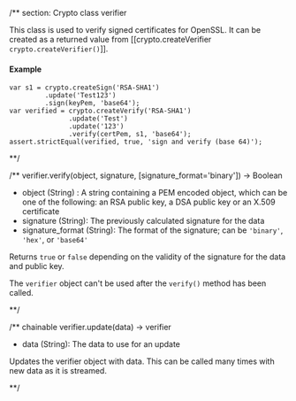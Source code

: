 /** section: Crypto
class verifier

This class is used to verify signed certificates for OpenSSL. It can be created as a returned value from [[crypto.createVerifier `crypto.createVerifier()`]].

#### Example


	var s1 = crypto.createSign('RSA-SHA1')
             .update('Test123')
             .sign(keyPem, 'base64');
	var verified = crypto.createVerify('RSA-SHA1')
                   .update('Test')
                   .update('123')
                   .verify(certPem, s1, 'base64');
	assert.strictEqual(verified, true, 'sign and verify (base 64)');
**/

/**
verifier.verify(object, signature, [signature_format='binary']) -> Boolean
- object (String) : A string containing a PEM encoded object, which can be one of the following: an RSA public key, a DSA public key or an X.509 certificate
- signature (String): The previously calculated signature for the data
- signature_format (String): The format of the signature; can be `'binary'`, `'hex'`, or `'base64'`

Returns `true` or `false` depending on the validity of the signature for the data and public key.

<Note>The `verifier` object can't be used after the `verify()` method has been called.</Note>


**/ 


/** chainable
verifier.update(data) -> verifier
- data (String): The data to use for an update

Updates the verifier object with data. This can be called many times with new data as it is streamed. 

**/ 